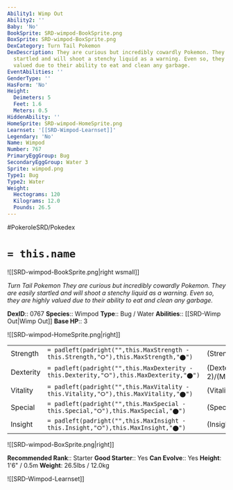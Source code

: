 ```yaml
---
Ability1: Wimp Out
Ability2: ''
Baby: 'No'
BookSprite: SRD-wimpod-BookSprite.png
BoxSprite: SRD-wimpod-BoxSprite.png
DexCategory: Turn Tail Pokemon
DexDescription: They are curious but incredibly cowardly Pokemon. They are easily
  startled and will shoot a stenchy liquid as a warning. Even so, they are highly
  valued due to their ability to eat and clean any garbage.
EventAbilities: ''
GenderType: ''
HasForm: 'No'
Height:
  Deimeters: 5
  Feet: 1.6
  Meters: 0.5
HiddenAbility: ''
HomeSprite: SRD-wimpod-HomeSprite.png
Learnset: '[[SRD-Wimpod-Learnset]]'
Legendary: 'No'
Name: Wimpod
Number: 767
PrimaryEggGroup: Bug
SecondaryEggGroup: Water 3
Sprite: wimpod.png
Type1: Bug
Type2: Water
Weight:
  Hectograms: 120
  Kilograms: 12.0
  Pounds: 26.5
---
```


#PokeroleSRD/Pokedex

# `= this.name`

![[SRD-wimpod-BookSprite.png|right wsmall]]

*Turn Tail Pokemon*
*They are curious but incredibly cowardly Pokemon. They are easily startled and will shoot a stenchy liquid as a warning. Even so, they are highly valued due to their ability to eat and clean any garbage.*

**DexID**:: 0767
**Species**:: Wimpod
**Type**:: Bug / Water
**Abilities**:: [[SRD-Wimp Out|Wimp Out]]
**Base HP**:: 3

![[SRD-wimpod-HomeSprite.png|right]]

|           |                                                                                        |                                          |
| --------- | -------------------------------------------------------------------------------------- | ---------------------------------------- |
| Strength  | `= padleft(padright("",this.MaxStrength - this.Strength,"⭘"),this.MaxStrength,"⬤")`    | (Strength::1)/(MaxStrength::3)   |
| Dexterity | `= padleft(padright("",this.MaxDexterity - this.Dexterity,"⭘"),this.MaxDexterity,"⬤")` | (Dexterity:: 2)/(MaxDexterity::5) |
| Vitality  | `= padleft(padright("",this.MaxVitality - this.Vitality,"⭘"),this.MaxVitality,"⬤")`    | (Vitality::1)/(MaxVitality::3)   |
| Special   | `= padleft(padright("",this.MaxSpecial - this.Special,"⭘"),this.MaxSpecial,"⬤")`       | (Special::1)/(MaxSpecial::3)     |
| Insight   | `= padleft(padright("",this.MaxInsight - this.Insight,"⭘"),this.MaxInsight,"⬤")`       | (Insight::1)/(MaxInsight::3)     |

![[SRD-wimpod-BoxSprite.png|right]]

**Recommended Rank**:: Starter
**Good Starter**:: Yes
**Can Evolve**:: Yes
**Height**: 1'6" / 0.5m
**Weight**: 26.5lbs / 12.0kg

![[SRD-Wimpod-Learnset]]
